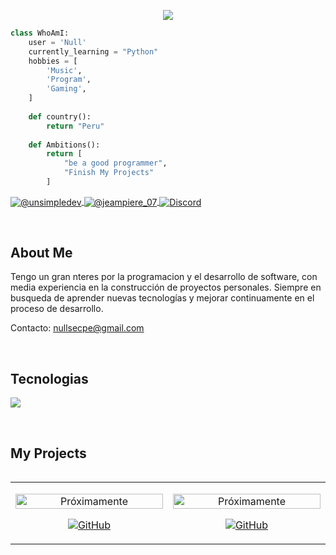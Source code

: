 <!-- Typing SVG by DenverCoder1 - https://github.com/DenverCoder1/readme-typing-svg -->
<p align="center">
  <a href="https://github.com/DenverCoder1/readme-typing-svg">
    <img src="https://readme-typing-svg.herokuapp.com?lines=Python Love%3B+Hello+World Peru%C3%BA&center=true&width=500&height=60">
  </a>
</p>

```python
class WhoAmI:
    user = 'Null'  
    currently_learning = "Python"          
    hobbies = [                                
        'Music',
        'Program',
        'Gaming',
    ]
   
    def country():
        return "Peru"         
   
    def Ambitions():
        return [
            "be a good programmer",
            "Finish My Projects"
        ]
```
<p align="left">
  <a href="https://www.tiktok.com/@jeampiere07" target="blank">
    <img align="center" src="https://img.shields.io/badge/TikTok-000000?style=for-the-badge&logo=tiktok&logoColor=white" alt="@unsimpledev" />
  </a>
  <a href="https://www.instagram.com/jeampiere_07" target="blank">
    <img align="center" src="https://img.shields.io/badge/Instagram-E4405F?style=for-the-badge&logo=instagram&logoColor=white" alt="@jeampiere_07" />
  </a>
  <a href="https://discord.com/users/1205570654720491545" target="blank">
    <img align="center" src="https://img.shields.io/badge/Discord-5865F2?style=for-the-badge&logo=discord&logoColor=white" alt="Discord" />
  </a>
</p>

<br>
<h2>About Me</h2>
<!--Intro start-->

<p align="left">
Tengo un gran nteres por la programacion y el desarrollo de software, con media experiencia en la construcción de proyectos personales. Siempre en busqueda de aprender nuevas tecnologías y mejorar continuamente en el proceso de desarrollo.

Contacto: nullsecpe@gmail.com
<!--Intro end-->
  </p>
<br>

<h2>Tecnologias</h2>
<!--tech stack icons-->
<p align="left">
  <a href="https://skillicons.dev">
    <img src="https://skillicons.dev/icons?i=vscode,html,py,css&perline=4" />
  </a>
</p>
<br>

<!--tech stack icons-->
<div id="proyectos">
<h2>My Projects</h2>

<table align="left" style="border: none; border-collapse: collapse;">
  <tr>
    </a>
      </p>
    </td>
    <!---->
    <td width="25%" align="center">
      <p align="center">
        <img width="100%" src="https://via.placeholder.com/300x200?text=Pr%C3%B3ximamente" alt="Próximamente" />
      </p>
      <p align="center">
        <a href="https://github.com/JeampiereValladolid" target="_blank">
          <img src="https://img.shields.io/badge/GitHub-100000?style=for-the-badge&logo=github&logoColor=white" alt="GitHub" />
        </a>
      </p>
    </td>
    <!---->
    <td width="25%" align="center">
      <p align="center">
        <img width="100%" src="https://via.placeholder.com/300x200?text=Pr%C3%B3ximamente" alt="Próximamente" />
      </p>
      <p align="center">
        <a href="https://github.com/JeampiereValladolid" target="_blank">
          <img src="https://img.shields.io/badge/GitHub-100000?style=for-the-badge&logo=github&logoColor=white" alt="GitHub" />
        </a>
      </p>
    </td>
  </tr>
</table>
</div>

